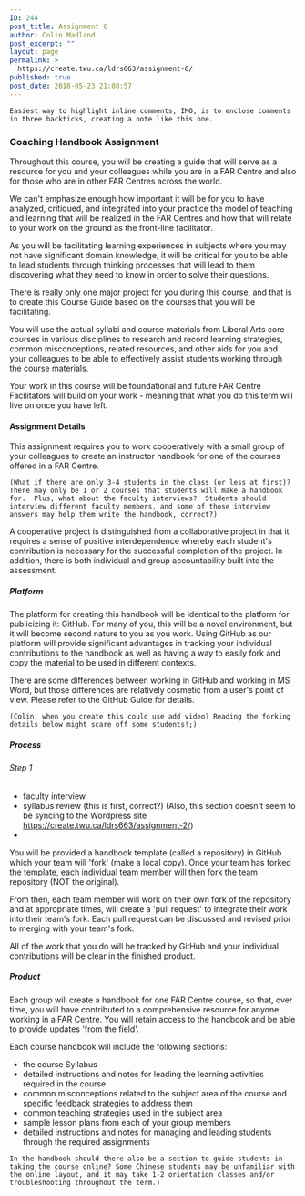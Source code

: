 ```yaml
---
ID: 244
post_title: Assignment 6
author: Colin Madland
post_excerpt: ""
layout: page
permalink: >
  https://create.twu.ca/ldrs663/assignment-6/
published: true
post_date: 2018-05-23 21:08:57
---
```

```
Easiest way to highlight inline comments, IMO, is to enclose comments in three backticks, creating a note like this one.
```

### Coaching Handbook Assignment

Throughout this course, you will be creating a guide that will serve as a resource for you and your colleagues while you are in a FAR Centre and also for those who are in other FAR Centres across the world.

We can't emphasize enough how important it will be for you to have analyzed, critiqued, and integrated into your practice the model of teaching and learning that will be realized in the FAR Centres and how that will relate to your work on the ground as the front-line facilitator.

As you will be facilitating learning experiences in subjects where you may not have significant domain knowledge, it will be critical for you to be able to lead students through thinking processes that will lead to them discovering what they need to know in order to solve their questions.

There is really only one major project for you during this course, and that is to create this Course Guide based on the courses that you will be facilitating.

You will use the actual syllabi and course materials from Liberal Arts core courses in various disciplines to research and record learning strategies, common misconceptions, related resources, and other aids for you and your colleagues to be able to effectively assist students working through the course materials.

Your work in this course will be foundational and future FAR Centre Facilitators will build on your work - meaning that what you do this term will live on once you have left.

#### Assignment Details

This assignment requires you to work cooperatively with a small group of your colleagues to create an instructor handbook for one of the courses offered in a FAR Centre.

```
(What if there are only 3-4 students in the class (or less at first)?  There may only be 1 or 2 courses that students will make a handbook for.  Plus, what about the faculty interviews?  Students should interview different faculty members, and some of those interview answers may help them write the handbook, correct?)
```

A cooperative project is distinguished from a collaborative project in that it requires a sense of positive interdependence whereby each student's contribution is necessary for the successful completion of the project. In addition, there is both individual and group accountability built into the assessment.

##### Platform

The platform for creating this handbook will be identical to the platform for publicizing it: GitHub. For many of you, this will be a novel environment, but it will become second nature to you as you work. Using GitHub as our platform will provide significant advantages in tracking your individual contributions to the handbook as well as having a way to easily fork and copy the material to be used in different contexts.

There are some differences between working in GitHub and working in MS Word, but those differences are relatively cosmetic from a user's point of view. Please refer to the GitHub Guide for details.
```
(Colin, when you create this could use add video? Reading the forking details below might scare off some students!;)
```

##### Process

###### Step 1
- faculty interview
- syllabus review (this is first, correct?)  (Also, this section doesn't seem to be syncing to the Wordpress site https://create.twu.ca/ldrs663/assignment-2/)
-

You will be provided a handbook template (called a repository) in GitHub which your team will 'fork' (make a local copy). Once your team has forked the template, each individual team member will then fork the team repository (NOT the original).

From then, each team member will work on their own fork of the repository and at appropriate times, will create a 'pull request' to integrate their work into their team's fork. Each pull request can be discussed and revised prior to merging with your team's fork.

All of the work that you do will be tracked by GitHub and your individual contributions will be clear in the finished product.

##### Product

Each group will create a handbook for one FAR Centre course, so that, over time, you will have contributed to a comprehensive resource for anyone working in a FAR Centre. You will retain access to the handbook and be able to provide updates 'from the field'.

Each course handbook will include the following sections:
- the course Syllabus
- detailed instructions and notes for leading the learning activities required in the course
- common misconceptions related to the subject area of the course and specific feedback strategies to address them
- common teaching strategies used in the subject area
- sample lesson plans from each of your group members
- detailed instructions and notes for managing and leading students through the required assignments

```
In the handbook should there also be a section to guide students in taking the course online? Some Chinese students may be unfamiliar with the online layout, and it may take 1-2 orientation classes and/or troubleshooting throughout the term.)
```
